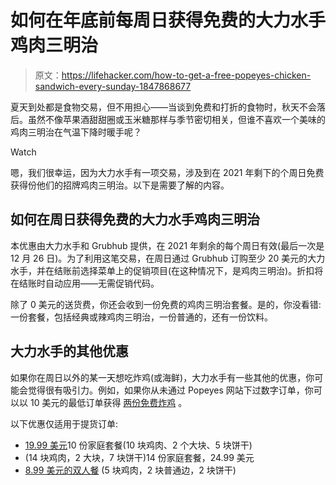 # 如何在年底前每周日获得免费的大力水手鸡肉三明治

> 原文：<https://lifehacker.com/how-to-get-a-free-popeyes-chicken-sandwich-every-sunday-1847868677>

夏天到处都是食物交易，但不用担心——当谈到免费和打折的食物时，秋天不会落后。虽然不像苹果酒甜甜圈或玉米糖那样与季节密切相关，但谁不喜欢一个美味的鸡肉三明治在气温下降时暖手呢？

Watch

嗯，我们很幸运，因为大力水手有一项交易，涉及到在 2021 年剩下的个周日免费获得份他们的招牌鸡肉三明治。以下是需要了解的内容。

## 如何在周日获得免费的大力水手鸡肉三明治

本优惠由大力水手和 Grubhub 提供，在 2021 年剩余的每个周日有效(最后一次是 12 月 26 日)。为了利用这笔交易，在周日通过 Grubhub 订购至少 20 美元的大力水手，并在结账前选择菜单上的促销项目(在这种情况下，是鸡肉三明治)。折扣将在结账时自动应用——无需促销代码。

除了 0 美元的送货费，你还会收到一份免费的鸡肉三明治套餐。是的，你没看错:一份套餐，包括经典或辣鸡肉三明治，一份普通的，还有一份饮料。

## 大力水手的其他优惠

如果你在周日以外的某一天想吃炸鸡(或海鲜)，大力水手有一些其他的优惠，你可能会觉得很有吸引力。例如，如果你从未通过 Popeyes 网站下过数字订单，你可以以 10 美元的最低订单获得 [两份免费炸鸡](https://www.popeyes.com/offers/7be299b5-a5c3-4a75-9fde-6391a91675b0) 。

以下优惠仅适用于提货订单:

*   [19.99 美元](https://www.popeyes.com/offers/zBy1iSK4GIKqlMYfPoSt3V)10 份家庭套餐(10 块鸡肉、2 个大块、5 块饼干)
*   (14 块鸡肉，2 大块，7 块饼干)14 份家庭套餐，24.99 美元
*   [8.99 美元的双人餐](https://www.popeyes.com/offers/fj0TLr3OHHg9wZyOYxDEgO) (5 块鸡肉，2 块普通边，2 块饼干)